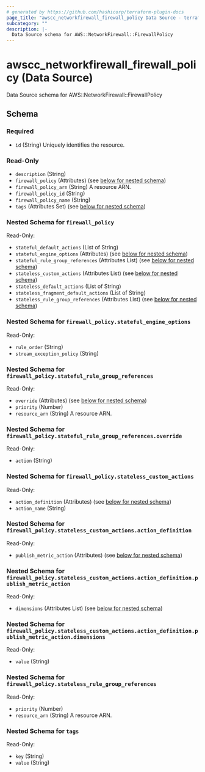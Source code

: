 ```yaml
---
# generated by https://github.com/hashicorp/terraform-plugin-docs
page_title: "awscc_networkfirewall_firewall_policy Data Source - terraform-provider-awscc"
subcategory: ""
description: |-
  Data Source schema for AWS::NetworkFirewall::FirewallPolicy
---
```


# awscc_networkfirewall_firewall_policy (Data Source)

Data Source schema for AWS::NetworkFirewall::FirewallPolicy



<!-- schema generated by tfplugindocs -->
## Schema

### Required

- `id` (String) Uniquely identifies the resource.

### Read-Only

- `description` (String)
- `firewall_policy` (Attributes) (see [below for nested schema](#nestedatt--firewall_policy))
- `firewall_policy_arn` (String) A resource ARN.
- `firewall_policy_id` (String)
- `firewall_policy_name` (String)
- `tags` (Attributes Set) (see [below for nested schema](#nestedatt--tags))

<a id="nestedatt--firewall_policy"></a>
### Nested Schema for `firewall_policy`

Read-Only:

- `stateful_default_actions` (List of String)
- `stateful_engine_options` (Attributes) (see [below for nested schema](#nestedatt--firewall_policy--stateful_engine_options))
- `stateful_rule_group_references` (Attributes List) (see [below for nested schema](#nestedatt--firewall_policy--stateful_rule_group_references))
- `stateless_custom_actions` (Attributes List) (see [below for nested schema](#nestedatt--firewall_policy--stateless_custom_actions))
- `stateless_default_actions` (List of String)
- `stateless_fragment_default_actions` (List of String)
- `stateless_rule_group_references` (Attributes List) (see [below for nested schema](#nestedatt--firewall_policy--stateless_rule_group_references))

<a id="nestedatt--firewall_policy--stateful_engine_options"></a>
### Nested Schema for `firewall_policy.stateful_engine_options`

Read-Only:

- `rule_order` (String)
- `stream_exception_policy` (String)


<a id="nestedatt--firewall_policy--stateful_rule_group_references"></a>
### Nested Schema for `firewall_policy.stateful_rule_group_references`

Read-Only:

- `override` (Attributes) (see [below for nested schema](#nestedatt--firewall_policy--stateful_rule_group_references--override))
- `priority` (Number)
- `resource_arn` (String) A resource ARN.

<a id="nestedatt--firewall_policy--stateful_rule_group_references--override"></a>
### Nested Schema for `firewall_policy.stateful_rule_group_references.override`

Read-Only:

- `action` (String)



<a id="nestedatt--firewall_policy--stateless_custom_actions"></a>
### Nested Schema for `firewall_policy.stateless_custom_actions`

Read-Only:

- `action_definition` (Attributes) (see [below for nested schema](#nestedatt--firewall_policy--stateless_custom_actions--action_definition))
- `action_name` (String)

<a id="nestedatt--firewall_policy--stateless_custom_actions--action_definition"></a>
### Nested Schema for `firewall_policy.stateless_custom_actions.action_definition`

Read-Only:

- `publish_metric_action` (Attributes) (see [below for nested schema](#nestedatt--firewall_policy--stateless_custom_actions--action_definition--publish_metric_action))

<a id="nestedatt--firewall_policy--stateless_custom_actions--action_definition--publish_metric_action"></a>
### Nested Schema for `firewall_policy.stateless_custom_actions.action_definition.publish_metric_action`

Read-Only:

- `dimensions` (Attributes List) (see [below for nested schema](#nestedatt--firewall_policy--stateless_custom_actions--action_definition--publish_metric_action--dimensions))

<a id="nestedatt--firewall_policy--stateless_custom_actions--action_definition--publish_metric_action--dimensions"></a>
### Nested Schema for `firewall_policy.stateless_custom_actions.action_definition.publish_metric_action.dimensions`

Read-Only:

- `value` (String)





<a id="nestedatt--firewall_policy--stateless_rule_group_references"></a>
### Nested Schema for `firewall_policy.stateless_rule_group_references`

Read-Only:

- `priority` (Number)
- `resource_arn` (String) A resource ARN.



<a id="nestedatt--tags"></a>
### Nested Schema for `tags`

Read-Only:

- `key` (String)
- `value` (String)


